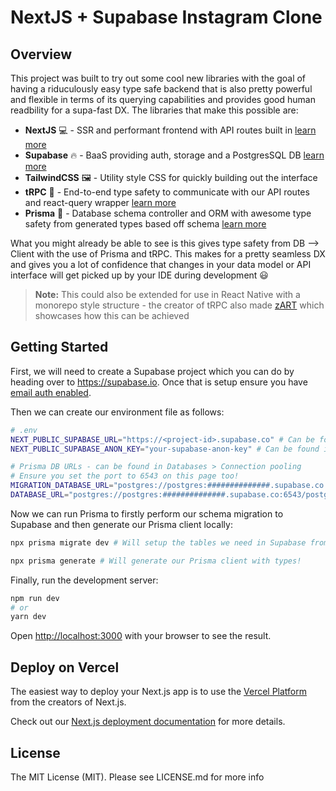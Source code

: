 # NextJS + Supabase Instagram Clone

## Overview

This project was built to try out some cool new libraries with the goal of having a riduculously easy type safe backend that is also pretty powerful and flexible in terms of its querying capabilities and provides good human readbility for a supa-fast DX. The libraries that make this possible are:

- **NextJS** 💻 - SSR and performant frontend with API routes built in [learn more](https://nextjs.org/)
- **Supabase** 🔥 - BaaS providing auth, storage and a PostgresSQL DB [learn more](https://supabase.io/)
- **TailwindCSS** 🖼 - Utility style CSS for quickly building out the interface
- **tRPC** 💪 - End-to-end type safety to communicate with our API routes and react-query wrapper [learn more](https://trpc.io/)
- **Prisma** 💎 - Database schema controller and ORM with awesome type safety from generated types based off schema [learn more](https://prisma.io/)

What you might already be able to see is this gives type safety from DB --> Client with the use of Prisma and tRPC. This makes for a pretty seamless DX and gives you a lot of confidence that changes in your data model or API interface will get picked up by your IDE during development 😃

> **Note:** This could also be extended for use in React Native with a monorepo style structure - the creator of tRPC also made [zART](https://github.com/KATT/zart) which showcases how this can be achieved

## Getting Started

First, we will need to create a Supabase project which you can do by heading over to https://supabase.io. Once that is setup ensure you have [email auth enabled](https://supabase.io/docs/guides/auth).

Then we can create our environment file as follows:

```bash
# .env
NEXT_PUBLIC_SUPABASE_URL="https://<project-id>.supabase.co" # Can be found in Settings > API
NEXT_PUBLIC_SUPABASE_ANON_KEY="your-supabase-anon-key" # Can be found in Settings > API

# Prisma DB URLs - can be found in Databases > Connection pooling
# Ensure you set the port to 6543 on this page too!
MIGRATION_DATABASE_URL="postgres://postgres:##############.supabase.co:5432/postgres"
DATABASE_URL="postgres://postgres:##############.supabase.co:6543/postgres?pgbouncer=true"
```

Now we can run Prisma to firstly perform our schema migration to Supabase and then generate our Prisma client locally:

```bash
npx prisma migrate dev # Will setup the tables we need in Supabase from our schema
```

```bash
npx prisma generate # Will generate our Prisma client with types!
```

Finally, run the development server:

```bash
npm run dev
# or
yarn dev
```

Open [http://localhost:3000](http://localhost:3000) with your browser to see the result.

## Deploy on Vercel

The easiest way to deploy your Next.js app is to use the [Vercel Platform](https://vercel.com/new?utm_medium=default-template&filter=next.js&utm_source=create-next-app&utm_campaign=create-next-app-readme) from the creators of Next.js.

Check out our [Next.js deployment documentation](https://nextjs.org/docs/deployment) for more details.

## License

The MIT License (MIT). Please see LICENSE.md for more info
